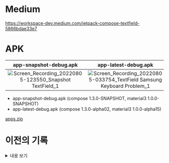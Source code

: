 # Medium
https://workspace-dev.medium.com/jetpack-compose-textfield-5866bdae33e7

# APK
| app-snapshot-debug.apk | app-latest-debug.apk |
|:---:|:---:|
|![Screen_Recording_20220805-123550_Snapshot TextField_1](https://user-images.githubusercontent.com/7759511/183021094-dbfd74ee-74e8-4ccf-a602-25766d188c85.gif)|![Screen_Recording_20220805-033754_TextField Samsung Keyboard Problem_1](https://user-images.githubusercontent.com/7759511/183021005-4f100369-4f46-4d46-8370-10b394859502.gif)|

- app-snapshot-debug.apk (compose 1.3.0-SNAPSHOT, material3 1.0.0-SNAPSHOT)
- app-latest-debug.apk (compose 1.3.0-alpha02, material3 1.0.0-alpha15)


[apps.zip](https://github.com/holixfactory/TextField-SamsungKeyboard-Problem/files/9265878/apps.zip)

# 이전의 기록
<details>
<summary>내용 보기</summary>
# EditTextField

텍스트 입력을 받는 컴포넌트는 앱 개발 시 기본적으로 필요한 요소입니다. View에는 EditText, TextInputLayout등이 있었고, Jetpack Compose에는 BasicTextField, TextField가 있습니다.
Jetpack Compose는 Android 앱을 개발하는 새롭고 멋진 방법이지만, 치명적인 문제가 있습니다. 

<br />
그것은 바로 삼성키보드 '자소 분리' 이슈입니다. 

<br />
<br />
본 Repository는 Jetpack Compose의 TextField에 존재하는 한글 자소분리 문제를 쉽게 확인하고, 해결의 방향성을 제시하기 위하여 간략한 예시와 해결책을 담아 작성되었습니다. 

## 현존하는 문제점 및 재현방법
문제는 TextField를 아래와 같이 삼성 키보드의 문구추천 Option(설정 -> 일반 -> 삼성 키보드 설정 -> 문구 추천)이 켜져있는 상태로 사용할 경우 발생합니다.
<p align="center">
<img src="https://user-images.githubusercontent.com/64396971/181170422-3b505d1f-371c-4acd-950b-2ab934e81505.png" width="400">
</p>


재현 방법은 다음과 같습니다.

1. 한글로 여러 문자를 작성한다.

2. 커서의 위치를 지금까지 작성한 문자들 사이로 이동시킵니다.

3. 이어서 여러 문자를 타이핑합니다.

4. 이 경우 자음과 모음이 분리되고 직접 치지 않은 글자들까지 등장하게 됩니다.

<br/>

**아래 영상을 통해 좀 더 확실하게 확인할 수 있습니다.**

| 기존 Compose의 TextField | AndroidView를 사용한 CustomTextField |
|:---:|:---:|
| ![KakaoTalk_Photo_2022-07-27-13-49-48 001](https://user-images.githubusercontent.com/64396971/181163933-98d8c5e1-9f02-4fad-b5dc-b6bca4713342.gif)| ![KakaoTalk_Photo_2022-07-27-13-49-49 002](https://user-images.githubusercontent.com/64396971/181163936-eed9c460-0b1c-44fe-8380-dd7499f07434.gif)|

<br/>

## 해결을 위한 노력

### 1. 삼성 멤버스를 통한 삼성 키보드 앱에 대한 문의
이 문제를 처음으로 발견한 후 삼성 멤버스를 통해 제보를 했습니다. Gboard는 문제가 생기지 않아 키보드 앱 이슈가 아닐까 생각했습니다. 

이에 돌아온 답변은 다음과 같습니다.

> 답변 #1
> 고객님, 안녕하세요. 삼성 전자 휴대폰 담당입니다.
>
> 우선, 답변이 늦어진 점 대단히 죄송합니다.
> 보내주신 로그 분석 결과 Jetpack Compose Text field 에서 commit 수행 직후 `getTextBeforeCursor` 에 대한 리턴을 정상적으로 해주지 않은 것으로 보여집니다.
> 예를 들어 "Hellp" 입력 후 space 로 자동교체 동작시켜 "Hello" 가 실제로 입력될 경우 `getTextBeforeCursor` 는 "Hellp" 를 리턴하였고 "안녕" 이후에 'ㅇ' commit 할 경우 `getTextBeforeCursor` 가 "안녕ㅇ" 이 아닌 "안녕" 으로 리턴을 해준 것으로 보여집니다.
>
> 수행 순서로 보면 실제 입력 "안녕ㅇ", `getTextBeforeCursor` 는 "안녕" 리턴 하였고 이후에 'ㅏ' 입력 → 앞에 글자를 "안녕" 으로 리턴해주기 때문에 'ㅏ' 와 조합 시 "안녕ㅏ" 가 된 것으로 보여집니다.
>
> 또한 before text length 를 2글자("안녕") 로 잘 못 알게 되어 "안녕ㅇ하세요" 상황에서 before text length 2글자만큼 지우고 "안녕ㅏ" 를 결과적으로 "안안녕ㅏ하세요" 로 잘 못 입력된 것으로 보여집니다.
> 정상적으로 입력되는 경우 실제 입력 "안녕ㅇ", `getTextBeforeCursor` 는 "안녕ㅇ" 리턴되어 이후에 'ㅏ' 입력 → 앞에 글자를 "안녕ㅇ" 으로 리턴해주기 때문에 'ㅏ' 와 조합 시 "안녕아" 가 되며 또한 before text length 가 3글자("안녕ㅇ") "안녕ㅇ하세요" 상황에서 before text length 3글자만큼 지우고 "안녕아" 를 결과적으로 "안녕아하세요" 로 의도대로 정상 입력 됩니다.
>
> 외부 앱 키보드
> * Swiftkey 키보드
> "안녕하세요" 입력 후 space 띄어쓰기 이후 "안녕" "하세요" 사이로 커서 이동 시 다시 "안녕하세요" 뒤로 커서 자동변경 되는 이슈가 있습니다.
> * Gboard
> 문제가 발생하지 않음 → Gboard 는 reselection 을 지원하지 않아 입력 중인 글자로만 추천어를 만들어 줍니다.
> 사용에 참고 부탁드립니다.
> 감사합니다.

> 답변 #2 중복 제거하고 추가 사항
> 
> (중략)
> 구글에서 API를 공식적으로 만들게 되면 Device Vendor(Samsung과 같은)에게 `Android Compatibility Definition`을 통해서 API의 호환성 정의를 합니다. 그런데 이에 대해 Definition 요구가 없었습니다. 
> ...

<br />

### 2. 구글 Issue Tracker에 제보 

https://issuetracker.google.com/u/2/issues/195231205

Google 측에도 Issue Tracker를 통해 제보했습니다. 오랜 기간 답이 없다가, 영어 사용 시에도 비슷한 이슈가 생겼고 이 이슈가 함께 처리 되었습니다. 그러나, 온전하게 해결되지 않고 타이밍 이슈 같다는 의견과 함께 아무런 진전이 없는 상태입니다. 삼성 측으로부터 받은 답변을 전달했으나 추가 답변은 없었습니다.
<br />
### 3. AndroidView + EditText를 통한 TextField composable 구현

다행히 AndroidView를 통해 EditText를 사용할 수 있었습니다. 이런 식으로도 사용할 수 있다는 것을 보여주기 위해 [간단한 sample](https://github.com/holixfactory/EditTextField/blob/main/app/src/main/java/com/example/sampleedittext/CustomTextField.kt)을 작성해뒀습니다. 실제 저희 앱에서 쓰는 CustomTextField는 요구사항이 더 있어서 focus, styling등 부가적인 구현을 해둔 것이 있으니, 상황에 맞게 커스터마이징 하시면 될 것 같습니다!
<br />
#### 관련 이슈 (추정)
- https://issuetracker.google.com/issues/239471016
<br />
## 마치며
이 이슈는 Compose 출시 전 부터 현재 기준 최신 버전인 1.3.0-alpha01까지 해결되지 않은 문제입니다. 저희 서비스 내 운영 중인 [<Jetpack Compose 커뮤니티>](https://holix.com/c/OnwYAkw8)와 GDG 커뮤니티 등에서 이야기 한 적이 있었는데, 좀 더 본격적으로 함께 고민해보고자 이 repository를 준비했습니다. 

이미 많은 곳에서 Compose를 도입하신 것으로 알고 있는데, 이 이슈를 해결할 수 있는 방법이 있다면 github 이슈로 남겨주시거나, pr 부탁 드립니다.

<br />
감사합니다.
<br />
HOLIX Android Team
</details>
